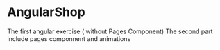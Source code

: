 # AngularShop
The first angular exercise ( without Pages Component)
The second part include pages componnent and animations

